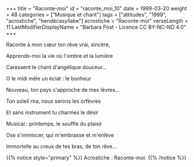 +++
title = "Raconte-moi"
id = "raconte_moi_10"
date = 1999-03-20
weight = 48
categories = ["Musique et chant"]
tags = ["attitudes", "1999", "acrostiche", "hendécasyllabe"]
acrostiche = "Raconte-moi"
verseLength = 11
LastModifierDisplayName = "Barbara Post - Licence CC BY-NC-ND 4.0"
+++

Raconte à mon cœur ton rêve vrai, sincère,

Apprends-moi la vie où l'ombre et la lumière

Caressent le chant d'angélique douceur...

O le midi mêle un éclat : le bonheur

Nouveau, ton pays s'approche de mes lèvres...

Ton soleil rira, nous serons les orfèvres

Et sans instrument tu charmes le désir

Musical : printemps, le souffle du plaisir

Ose s'immiscer, qui m'embrasse et m'enlève

Immortelle au creux de tes bras, de ton rêve...

{{% notice style="primary" %}}
Acrostiche : Raconte-moi.
{{% /notice %}}
